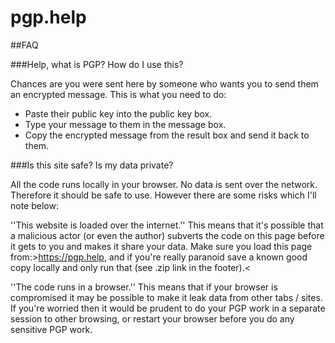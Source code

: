 # pgp.help

##FAQ

###Help, what is PGP? How do I use this?

Chances are you were sent here by someone who wants you to send them an encrypted message. This is what you need to do:

* Paste their public key into the public key box.
* Type your message to them in the message box.
* Copy the encrypted message from the result box and send it back to them.

###Is this site safe? Is my data private?

All the code runs locally in your browser. No data is sent over the network. Therefore it should be safe to use. However there are some risks which I'll note below:

''This website is loaded over the internet.'' This means that it's possible that a malicious actor (or even the author) subverts the code on this page before it gets to you and makes it share your data. Make sure you load this page from:>https://pgp.help, and if you're really paranoid save a known good copy locally and only run that (see .zip link in the footer).<

''The code runs in a browser.'' This means that if your browser is compromised it may be possible to make it leak data from other tabs / sites. If you're worried then it would be prudent to do your PGP work in a separate session to other browsing, or restart your browser before you do any sensitive PGP work.</p>


